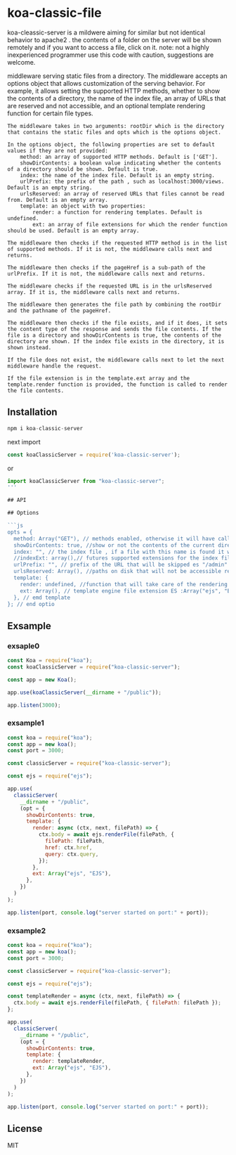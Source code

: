 # koa-classic-file

koa-cleassic-server is a mildwere aiming for similar but not identical behavior to apache2 . the contents of a folder on the server will be shown remotely and if you want to access a file, click on it. note: not a highly inexperienced programmer use this code with caution, suggestions are welcome.

middleware serving static files from a directory. The middleware accepts an options object that allows customization of the serving behavior. For example, it allows setting the supported HTTP methods, whether to show the contents of a directory, the name of the index file, an array of URLs that are reserved and not accessible, and an optional template rendering function for certain file types.

    The middleware takes in two arguments: rootDir which is the directory that contains the static files and opts which is the options object.

    In the options object, the following properties are set to default values if they are not provided:
        method: an array of supported HTTP methods. Default is ['GET'].
        showDirContents: a boolean value indicating whether the contents of a directory should be shown. Default is true.
        index: the name of the index file. Default is an empty string.
        urlPrefix: the prefix of the path , such as localhost:3000/views. Default is an empty string.
        urlsReserved: an array of reserved URLs that files cannot be read from. Default is an empty array.
        template: an object with two properties:
            render: a function for rendering templates. Default is undefined.
            ext: an array of file extensions for which the render function should be used. Default is an empty array.

    The middleware then checks if the requested HTTP method is in the list of supported methods. If it is not, the middleware calls next and returns.

    The middleware then checks if the pageHref is a sub-path of the urlPrefix. If it is not, the middleware calls next and returns.

    The middleware checks if the requested URL is in the urlsReserved array. If it is, the middleware calls next and returns.

    The middleware then generates the file path by combining the rootDir and the pathname of the pageHref.

    The middleware then checks if the file exists, and if it does, it sets the content type of the response and sends the file contents. If the file is a directory and showDirContents is true, the contents of the directory are shown. If the index file exists in the directory, it is shown instead.

    If the file does not exist, the middleware calls next to let the next middleware handle the request.

    If the file extension is in the template.ext array and the template.render function is provided, the function is called to render the file contents.

## Installation

```js
npm i koa-classic-server
```

next import 

```js
const koaClassicServer = require('koa-classic-server');
```
or
```js
import koaClassicServer from "koa-classic-server";
'''

## API

## Options

```js
opts = {
  method: Array("GET"), // methods enabled, otherwise it will have called the next() function
  showDirContents: true, //show or not the contents of the current directory
  index: "", // the index file , if a file with this name is found it will be loaded automatically Es index.html
  //indexExt: array(),// futures supported extensions for the index file
  urlPrefix: "", // prefix of the URL that will be skipped es "/admin" 
  urlsReserved: Array(), //paths on disk that will not be accessible remotely e.g. array('/api','/views') warning nested folders are not allowed
  template: {
    render: undefined, //function that will take care of the rendering if there is a template engine  ES --> const templateRender = async ( ctx, next, filePath) => {
    ext: Array(), // template engine file extension ES :Array("ejs", "EJS"),
  }, // emd template
}; // end optio
```

## Exsample

### exsaple0

```js
const Koa = require("koa");
const koaClassicServer = require("koa-classic-server");

const app = new Koa();

app.use(koaClassicServer(__dirname + "/public"));

app.listen(3000);
```

### exsample1

```js
const koa = require("koa");
const app = new koa();
const port = 3000;

const classicServer = require("koa-classic-server");

const ejs = require("ejs");

app.use(
  classicServer(
    __dirname + "/public",
    (opt = {
      showDirContents: true,
      template: {
        render: async (ctx, next, filePath) => {
          ctx.body = await ejs.renderFile(filePath, {
            filePath: filePath,
            href: ctx.href,
            query: ctx.query,
          });
        },
        ext: Array("ejs", "EJS"),
      },
    })
  )
);

app.listen(port, console.log("server started on port:" + port));
```

### exsample2

```js
const koa = require("koa");
const app = new koa();
const port = 3000;

const classicServer = require("koa-classic-server");

const ejs = require("ejs");

const templateRender = async (ctx, next, filePath) => {
  ctx.body = await ejs.renderFile(filePath, { filePath: filePath });
};

app.use(
  classicServer(
    __dirname + "/public",
    (opt = {
      showDirContents: true,
      template: {
        render: templateRender,
        ext: Array("ejs", "EJS"),
      },
    })
  )
);

app.listen(port, console.log("server started on port:" + port));
```

## License

MIT
